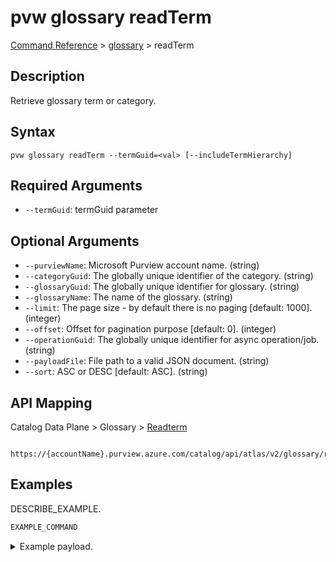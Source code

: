 # pvw glossary readTerm
[Command Reference](../../../README.md#command-reference) > [glossary](./main.md) > readTerm

## Description
Retrieve glossary term or category.

## Syntax
```
pvw glossary readTerm --termGuid=<val> [--includeTermHierarchy]
```

## Required Arguments
- `--termGuid`: termGuid parameter

## Optional Arguments
- `--purviewName`: Microsoft Purview account name. (string)
- `--categoryGuid`: The globally unique identifier of the category. (string)
- `--glossaryGuid`: The globally unique identifier for glossary. (string)
- `--glossaryName`: The name of the glossary. (string)
- `--limit`: The page size - by default there is no paging [default: 1000]. (integer)
- `--offset`: Offset for pagination purpose [default: 0]. (integer)
- `--operationGuid`: The globally unique identifier for async operation/job. (string)
- `--payloadFile`: File path to a valid JSON document. (string)
- `--sort`: ASC or DESC [default: ASC]. (string)

## API Mapping
Catalog Data Plane > Glossary > [Readterm]()
```
 https://{accountName}.purview.azure.com/catalog/api/atlas/v2/glossary/readTerm
```

## Examples
DESCRIBE_EXAMPLE.
```powershell
EXAMPLE_COMMAND
```
<details><summary>Example payload.</summary>
<p>

```json
PASTE_JSON_HERE
```
</p>
</details>